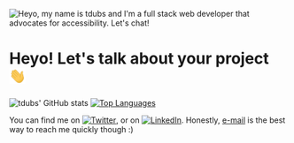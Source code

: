 ![Heyo, my name is tdubs and I'm a full stack web developer that advocates for accessibility. Let's chat!](https://github.com/tdubs42/tdubs42/blob/main/bio.gif)

# Heyo! Let's talk about your project <img src="https://github.com/tdubs42/tdubs42/blob/main/wave.gif" width="30px">

![tdubs' GitHub stats](https://github-readme-stats.vercel.app/api?username=tdubs42&&count_private=true&show_icons=true&theme=gotham)
[![Top Languages](https://github-readme-stats.vercel.app/api/top-langs/?username=tdubs42&layout=compact&theme=gotham)](https://github.com/tdubs42/github-readme-stats)

You can find me on [![Twitter][1.2]][1], or on [![LinkedIn][2.2]][2]. Honestly, [e-mail](tdubs@duck.com) is the best way to reach me quickly though :)

<!-- Icons -->

[1.2]: http://i.imgur.com/wWzX9uB.png (twitter icon without padding)
[2.2]: https://raw.githubusercontent.com/MartinHeinz/MartinHeinz/master/linkedin-3-16.png (LinkedIn icon without padding)

<!-- Links to your social media accounts -->

[1]: https://twitter.com/TacoBoutCode
[2]: https://www.linkedin.com/in/tdubs42


<!--
**tdubs42/tdubs42** is a ✨ _special_ ✨ repository because its `README.md` (this file) appears on your GitHub profile.

Here are some ideas to get you started:

- 🔭 I’m currently working on ...
- 🌱 I’m currently learning ...
- 👯 I’m looking to collaborate on ...
- 🤔 I’m looking for help with ...
- 💬 Ask me about ...
- 📫 How to reach me: ...
- 😄 Pronouns: ...
- ⚡ Fun fact: ...

⚡ Credits ⚡
[GIF as banner idea](https://github.com/CyrisXD/CyrisXD/blob/master/README.md?plain=1)
-->
